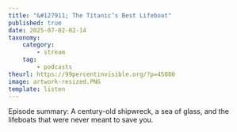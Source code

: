 ```yaml
---
title: "&#127911; The Titanic’s Best Lifeboat"
published: true
date: 2025-07-02-02-14
taxonomy:
    category:
        - stream
    tag:
        - podcasts
theurl: https://99percentinvisible.org/?p=45080
image: artwork-resized.PNG
template: listen
---
```


Episode summary: A century-old shipwreck, a sea of glass, and the lifeboats that were never meant to save you.
